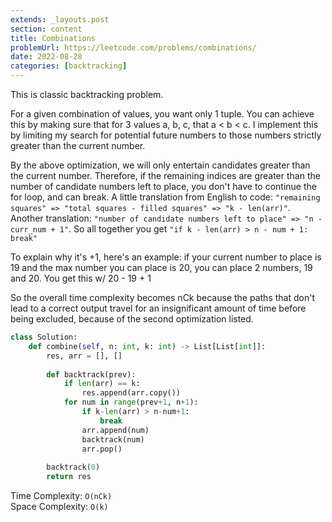 ```yaml
---
extends: _layouts.post
section: content
title: Combinations
problemUrl: https://leetcode.com/problems/combinations/
date: 2022-08-28
categories: [backtracking]
---
```


This is classic backtracking problem.

For a given combination of values, you want only 1 tuple. You can achieve this by making sure that for 3 values a, b, c, that a < b < c. I implement this by limiting my search for potential future numbers to those numbers strictly greater than the current number.

By the above optimization, we will only entertain candidates greater than the current number. Therefore, if the remaining indices are greater than the number of candidate numbers left to place, you don't have to continue the for loop, and can break. A little translation from English to code: `"remaining squares" => "total squares - filled squares" => "k - len(arr)"`. Another translation: `"number of candidate numbers left to place" => "n - curr_num + 1"`. So all together you get `"if k - len(arr) > n - num + 1: break"`

To explain why it's +1, here's an example: if your current number to place is 19 and the max number you can place is 20, you can place 2 numbers, 19 and 20. You get this w/ 20 - 19 + 1

So the overall time complexity becomes nCk because the paths that don't lead to a correct output travel for an insignificant amount of time before being excluded, because of the second optimization listed.

```python
class Solution:
    def combine(self, n: int, k: int) -> List[List[int]]:
        res, arr = [], []
        
        def backtrack(prev):
            if len(arr) == k:
                res.append(arr.copy())
            for num in range(prev+1, n+1):
                if k-len(arr) > n-num+1:
                    break
                arr.append(num)
                backtrack(num)
                arr.pop()
                
        backtrack(0)
        return res
```

Time Complexity: `O(nCk)` <br/>
Space Complexity: `O(k)`